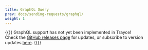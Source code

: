```yaml
---
title: GraphQL Query
prev: docs/sending-requests/graphql/
weight: 1
---
```


{{<callout type="error" >}}
GraphQL support has not yet been implemented in Trayce!
<br>
Check the [GitHub releases page](https://github.com/evanrolfe/trayce_gui/releases) for updates, or subscribe to version updates [here](https://trayce.dev).
{{</callout>}}
